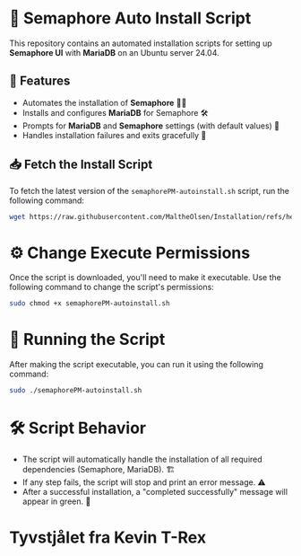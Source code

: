 # 🚀 Semaphore Auto Install Script

This repository contains an automated installation scripts for setting up **Semaphore UI** with **MariaDB** on an Ubuntu server 24.04.

## 🔧 Features

- Automates the installation of **Semaphore** 🐱‍💻
- Installs and configures **MariaDB** for Semaphore 🛠️
- Prompts for **MariaDB** and **Semaphore** settings (with default values) 📝
- Handles installation failures and exits gracefully 🚨

## 📥 Fetch the Install Script

To fetch the latest version of the `semaphorePM-autoinstall.sh` script, run the following command:

```bash
wget https://raw.githubusercontent.com/MaltheOlsen/Installation/refs/heads/main/Semaphore/semaphorePM-autoinstall.sh -O semaphorePM-autoinstall.sh
```

# ⚙️ Change Execute Permissions
Once the script is downloaded, you'll need to make it executable. Use the following command to change the script's permissions:

```bash
sudo chmod +x semaphorePM-autoinstall.sh
```

# 🚀 Running the Script
After making the script executable, you can run it using the following command:

```bash
sudo ./semaphorePM-autoinstall.sh
```

# 🛠️ Script Behavior
 - The script will automatically handle the installation of all required dependencies (Semaphore, MariaDB). 🏗️
 - If any step fails, the script will stop and print an error message. ⚠️
 - After a successful installation, a "completed successfully" message will appear in green. 🎉

# Tyvstjålet fra Kevin T-Rex
